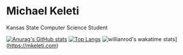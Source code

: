 # Michael Keleti

Kansas State Computer Science Student

[![Anurag's GitHub stats](https://github-readme-stats.vercel.app/api?username=mkeleti&count_private=true&include_all_commits=true&show_icons=true&theme=tokyonight)](https://mkeleti.com)
[![Top Langs](https://github-readme-stats.vercel.app/api/top-langs/?username=mkeleti&layout=compact&theme=tokyonight)](https://mkeleti.com)
![willianrod's wakatime stats](https://github-readme-stats.vercel.app/api/wakatime?username=mkeleti&theme=tokyonight)](https://mkeleti.com)

